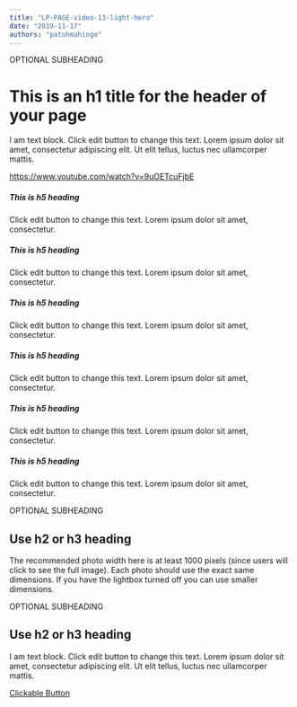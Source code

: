 ```yaml
---
title: "LP-PAGE-video-13-light-hero"
date: "2019-11-17"
authors: "patohmahinge"
---
```


OPTIONAL SUBHEADING

# This is an h1 title for the header of your page

I am text block. Click edit button to change this text. Lorem ipsum dolor sit amet, consectetur adipiscing elit. Ut elit tellus, luctus nec ullamcorper mattis.

https://www.youtube.com/watch?v=9uOETcuFjbE

##### This is h5 heading

Click edit button to change this text. Lorem ipsum dolor sit amet, consectetur.

##### This is h5 heading

Click edit button to change this text. Lorem ipsum dolor sit amet, consectetur.

##### This is h5 heading

Click edit button to change this text. Lorem ipsum dolor sit amet, consectetur.

##### This is h5 heading

Click edit button to change this text. Lorem ipsum dolor sit amet, consectetur.

##### This is h5 heading

Click edit button to change this text. Lorem ipsum dolor sit amet, consectetur.

##### This is h5 heading

Click edit button to change this text. Lorem ipsum dolor sit amet, consectetur.

OPTIONAL SUBHEADING

## Use h2 or h3 heading

The recommended photo width here is at least 1000 pixels (since users will click to see the full image). Each photo should use the exact same dimensions. If you have the lightbox turned off you can use smaller dimensions.

OPTIONAL SUBHEADING

## Use h2 or h3 heading

I am text block. Click edit button to change this text. Lorem ipsum dolor sit amet, consectetur adipiscing elit. Ut elit tellus, luctus nec ullamcorper mattis.

[Clickable Button](#)
